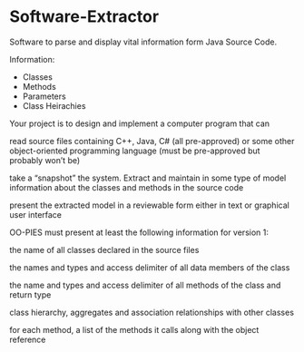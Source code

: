# Software-Extractor

Software to parse and display vital information form Java Source Code. 

Information:
- Classes
- Methods
- Parameters
- Class Heirachies


Your project is to design and implement a computer program that can

read source files containing C++, Java, C# (all pre-approved) or some other object-oriented programming language (must be pre-approved but probably won’t be)

take a “snapshot” the system. Extract and maintain in some type of model information about the classes and methods in the source code

present the extracted model in a reviewable form either in text or graphical user interface


OO-PIES must present at least the following information for version 1:

the name of all classes declared in the source files

the names and types and access delimiter of all data members of the class

the name and types and access delimiter of all methods of the class and return type

class hierarchy, aggregates and association relationships with other classes

for each method, a list of the methods it calls along with the object reference
